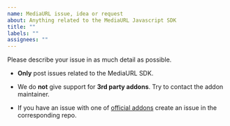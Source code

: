 ```yaml
---
name: MediaURL issue, idea or request
about: Anything related to the MediaURL Javascript SDK
title: ""
labels: ""
assignees: ""
---
```


Please describe your issue in as much detail as possible.

- **Only** post issues related to the MediaURL SDK.

- We do **not** give support for **3rd party addons**. Try to contact the addon maintainer.

- If you have an issue with one of [official addons](https://github.com/mediaurl) create an issue in the corresponding repo.
